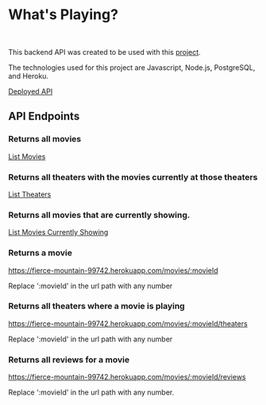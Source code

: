 <h1>What's Playing?</h1>
<br>

This backend API was created to be used with this [project](https://github.com/DeveloperCaleb/starter-movie-front-end).

The technologies used for this project are Javascript, Node.js, PostgreSQL, and Heroku.

[Deployed API](https://fierce-mountain-99742.herokuapp.com/)

<h2>API Endpoints</h2>

<h3>Returns all movies</h3>

[List Movies](https://fierce-mountain-99742.herokuapp.com/movies)

<h3>Returns all theaters with the movies currently at those theaters</h3>

[List Theaters](https://fierce-mountain-99742.herokuapp.com/theaters)

<h3>Returns all movies that are currently showing.</h3>

[List Movies Currently Showing](https://fierce-mountain-99742.herokuapp.com/movies?is_showing=true)

<h3>Returns a movie</h3>

https://fierce-mountain-99742.herokuapp.com/movies/:movieId

<p>Replace ':movieId' in the url path with any number</p>
<h3>Returns all theaters where a movie is playing</h3>

https://fierce-mountain-99742.herokuapp.com/movies/:movieId/theaters

<p>Replace ':movieId' in the url path with any number</p>

<h3>Returns all reviews for a movie</h3>

https://fierce-mountain-99742.herokuapp.com/movies/:movieId/reviews

<p>Replace ':movieId' in the url path with any number.</p>
